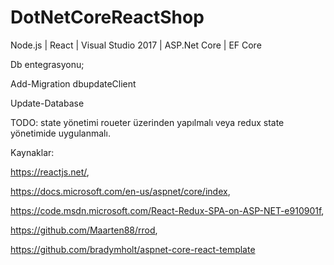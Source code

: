 # DotNetCoreReactShop

Node.js |
React |
Visual Studio 2017 |
ASP.Net Core |
EF Core

Db entegrasyonu;

Add-Migration dbupdateClient

Update-Database


TODO:
state yönetimi roueter üzerinden yapılmalı veya redux state yönetimide uygulanmalı.

Kaynaklar:

https://reactjs.net/,

https://docs.microsoft.com/en-us/aspnet/core/index,

https://code.msdn.microsoft.com/React-Redux-SPA-on-ASP-NET-e910901f,

https://github.com/Maarten88/rrod,

https://github.com/bradymholt/aspnet-core-react-template


